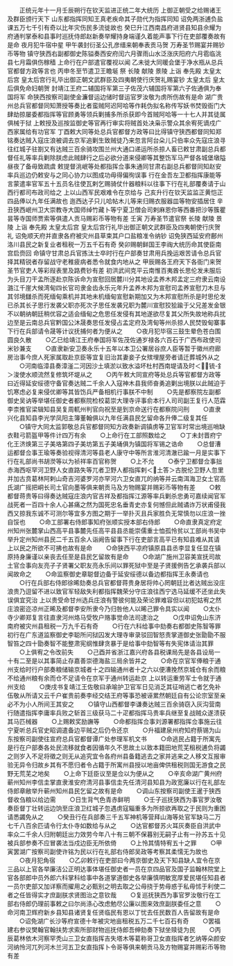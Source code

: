 <!-- { "loadSidebar": true } -->
　　正统元年十一月壬辰朔行在钦天监进正统二年大统历  上御正朝受之给赐诸王及群臣颁行天下  山东都指挥同知王真老疾命其子勋代为指挥同知  诏免两浙逋负盐课五万七千引有奇以比年灾伤民多流徙故也  癸巳升江西南昌府进贤县知县佘耀为府通判掌泰和县事时巡抚侍郎赵新奏举耀持身端谨久着能声事下行在吏部覆奏故有是命  夜月犯牛宿中星  甲午袭封衍圣公孔彦缙来朝奉表贡马贺  万寿圣节赐宴并赐钞币等物  镇守狭西右副都御史陈镒奏西安府闰六月骤雨山水泛涨庆阳府六月雹临洮县七月霜俱伤稼穑  上命行在户部遣官覆视以闻  乙未徙大同暖会堡于净水瓶从总兵官都督方政等言也  丙申冬至节遣卫王瞻埏  祭  长陵  献陵  景陵  上诣  奉先殿  太皇太后宫  皇太后宫行礼毕出御正朝文武群臣及四夷朝使行庆贺礼赐宴钞  太皇太后  皇太后俱免命妇朝贺  封靖江王府二辅国将军第三子佐茂六辅国将军第六子佐通俱为奉国将军  命狭西按察司副使金濂督运边储时督运官罗汝敬为虏所伤故有是命  湖广贵州总兵官都督同知萧授等奏比者蛮贼阿迟阿哈等作耗伪拟名称传写妖书焚毁衙门大肆劫掠屡委都指挥等官顾勇等领兵剿捕多所杀获即今首贼阿哈等一十七人并其徒属俱械于狱  上敕授及巡按监御史等官再行审实将贼首处决枭示警众其余宥死谪戍广西家属给有功官军  丁酉敕大同等处总兵官都督方政等曰比得镇守狭西都督同知郑铭奏达贼入寇庄浪被调去京军追剿生致贼徒乃来忽言阿台朵儿只伯率众先寇庄浪寻往红城子驻劄又有达贼三百余骑攻围兰州大通口递运所杀掠人畜已敕甘肃副总兵都督任礼等率兵剿除朕虑此贼肆行之后必欲分道来侵卿等其整饬军马严督各城堡墩隘昼夜了备毋致疏虞  敕提督洮岷等处都指挥佥事朱通同甘肃右副总兵都督同知赵安率兵巡边仍敕安与之同心协力以图成功毋得偏徇误事  行在金吾左卫都指挥康能等言蒙遣率官军五十五员名往使瓦剌乞赐骑仗什器粮料以往事下行在礼部覆奏请于山西行都司布政司给之  上以山西军民艰难令在京给与  己亥升行在钦天监监正黄恺正四品俸以九年任满故也  迤西达子只儿哈帖木儿等来归赐衣服器皿等物安插居住  辛丑狭西岷州卫大崇教寺大国师绰竹藏卜等宁夏卫僧会司剌麻恩你等西番把沙等簇瞿昙等寺国师贾索等俱遣人贡马赐彩币等物有差  壬寅  万寿圣节遣官祭  长陵  献陵  景陵  上诣  奉先殿  太皇太后宫  皇太后宫行礼毕出御正朝文武群臣及四夷朝使行庆贺礼  诏免顺天府并直隶各府被灾州县草束其户口盐粮准令纳钞  诏免狭西延安府鄜州洛川县民之新复业者租税一万五千石有奇  癸卯赐朝鲜国王李祹大统历命其使臣南宫启赍回  命镇守甘肃总兵官拣汰士卒时行在户部奏甘肃用兵挽运艰苦请令总兵官择其精锐者存留战守老稚疲病者悉令就食内地从之  甲辰赐各王府天下各衙门来贺  圣节官吏人等彩叚表里及路费钞有差  初洪武间克平云南惟百夷酋长思伦发未服后为头目刀干孟所逐赴京陈诉命为宣慰回居麓川分其地设孟养木邦孟定三府隶云南设潞江千崖大候湾甸四长官司隶金齿永乐元年升孟养木邦为宣慰司孟养宣慰刀木旦与其邻境讎杀而死缅甸乘机并其地未机缅甸宣慰新期加又为木邦宣慰所杀是时思伦发已杀其长子思行发袭父职亦死次子思任发袭兄职为麓川宣慰狡狯踰于父兄差发金银不以朝纳朝廷稍优容之适会缅甸之危思任发侵有其地遂欲尽复其父所失故地称兵扰边至是云南总兵官黔国公沐晟奏思任发侵占孟定府及湾甸等州杀掠人民焚毁甸寨事下行在兵部请令晟等计议抚捕何者为便从之
　　○夜月犯毕宿三鼓生晕色苍白围圆良久散
　　○乙巳给靖江王府奉国将军佐茂佐通岁禄各六百石于广西布政使司米钞兼支
　　○直隶新安卫奏永乐十五年以本卫公署居谷庶人臣等暂于徽州府廊房治事今庶人死家属取赴京臣等宜复旧治其妻妾子女殡埋屋旁者请迁葬城外从之
　　○河南临漳县奏漳滏二河因沙土填淤以致水溢坏杜村西南堤请及时＜锍-釒＞浚使水顺流然复修筑坏堤从之
　　○丙午敕大同宣府等处总兵等官都督方政等曰近得延安绥德守备官奏达贼二千余人入寇神木县我师奋勇追剿出境朕以此贼迫于饥寒虑必复来侵优卿等其皆饬兵严备相机行事朕不中制
　　○先是都察院左副都御史吴讷等举堪任御史者都察院检校葛崇大理寺评事俞本行人司司副王复行人范霖李柰推官梁辑知县吴复周軏州判官向祝至是到京命送行在都察院问刑
　　○直隶兴化县知县李光学凤阳主簿董翰俱以九年任满县民乞留命各升俸二级复其任
　　○镇守大同太监郭敬总兵官都督同知方政奏新调镇虏等卫官军时常出境巡哨缺衣鞋弓箭盔甲等件计四万有余
　　○上命行在工部照数给之
　　○丁未封晋府宁化王济焕第三子美垎第四子美坊第五子美埇俱为镇国将军锡之诰命
　　○总督漕运都督佥事王瑜等奏验视得清河等县老人康守中等所言淮河清澈已踰一月是实事下行在礼部尚书胡濙等以为祯祥率百官称贺
　　○上不允
　　○泰宁卫都督佥事拙赤海西呕罕河卫野人女直路失等兀者卫野人都指挥剌＜土答＞古脱伦卫野人忽里并加古贲葛林阿剌山奇吉河婆罗河亦罕河六卫女直兀的纳等并云南洱海卫女土官高氏湖广摇把峒长司土官向墨等俱来朝贡马及方物赐宴并赐彩币等物有差
　　○敕都督蒋贵等曰得奏达贼寇庄浪内官吉祥及都指挥江源等率兵剿杀忠勇可嘉续闻官军战死者一百四十余人心甚痛之然为国死忠名垂青史亦复何憾但此贼谲诈万状甫侵我西又掠我东诚不可测尔等宜多方图之期于一举扑灭且兵家胜负无常慎勿以庄浪一挫自馁也
　　○命工部署右侍郎事知府张顺实授本部右侍郎
　　○命直隶真定府定州知州张麓掌山西高平县事麓先任高平县县丞能崇儒重士恤孤怜贫以工部尚书吴中举升定州知州县民二千五百余人诣阙告留事下行在吏部言高平已有知县难从其请  上以民之所欲不可拂也故有是命
　　○命狭西平凉府镇原县县丞李显复任显在镇原持身廉谨以亲丧去任至是县民乞留故有是命
　　○命湖广施州卫容美宣抚司故土官佥事向友亮子子贤署父职友亮永乐间以罪死狱中至是子贤援例告乞承袭兵部以闻故命之
　　○命监察御史章聪督边备于延安绥德以备边都指挥王永奏请也
　　○行在兵部右侍郎徐晞劾奏总兵官都督蒋贵身居将帅心罔朝廷比者达贼出没庄浪贵乃逗留不进以致官军轻敌失利都指挥魏荣分守庄浪往西宁选马延缓不还坐此失误俱宜究治  上以贵受命甘州选兵庄浪有警彼何能及荣论罪难容但以初犯姑宥之然庄浪密迩凉州正晞及都督李安所隶今乃归咎他人以晞己罪令具实以闻
　　○太仆寺少卿郑复言往直隶河州烙马受牧户赂事觉命法司逮治之
　　○戊申诏免山东济南府被灾州县租税一万九千石有奇
　　○行在六科给事中劾奏右都御史陈智等罪初行在广东道监察御史李聪所问狱囚发大理寺审录驳回智怒责掌道御史张勖勖不服智笞之四十勖奏智不能整肃宪纲惟肆贪暴于是给事中劾智等有失宪体请治其罪
　　○上俱宥之令改前失
　　○己酉并省浙江嘉兴府各县税课局先是各县设局一十有二至是以其事简止存嘉善崇德海盐三局余皆并之
　　○命在京官军俸粮于通州支给时行户部奏粮储输京城者十之四输通州者十之六以便漕挽然京城仓有余而粮不给通州粮有余而仓不足请令在京军于通州转运赴京  上以转运重劳军士令就于通州支给
　　○庚戌书复靖江王佐敬曰承喻护卫官军日见消乏其征哨逃亡者乞免补伍敬从所请又云千户崔贵前奏李经交结王府等事恐被诬累然朝廷自有公论宗室至亲必不为小人所间王其安之
　　○镇守山西都督李谦奏达贼三百余骑窃入灰沟营南行随遣指挥李庸率兵败之斩首三级获马二十疋都指挥马贵率兵继至复战贼众遂溃获其马匹械器
　　○上赐敕奖励譕等
　　○命都指挥佥事刘源署都指挥佥事施云往宁夏听总兵官史昭调遣备边平贼之后仍令还京
　　○升福建泉州府知府蔡锡为山东按察司副使往宣府总兵官都督谭广处参理军机文书
　　○命逃民占籍于所寓先是行在户部奏各处民流移就食者因循年久不思故土以致本籍田地荒芜租税逋负将蠲之则岁入不足将徵之则无从追究宜令各府州县备籍逃去之家并逃来之人移文互报审验无异令归故乡其有不愿归者令占籍于所寓州县授以地亩俾供租税则国无游食之民野无荒芜之地矣
　　○上命下廷臣议至是佥以为便从之
　　○辛亥命湖广黄州府蕲州知州李信圭掌直隶淮安府清河县事信圭先任清河县知县为政宽廉以行在礼部左侍郎章敝举升蕲州知州县民乞留之故有是命
　　○调山东按察司副使王暹于狭西督收刍粮以给边需
　　○日生背气色青赤鲜明
　　○壬子巡抚狭西为事官罗汝敬奏臣督丁壮转运边饷至庄浪卫红城子忽遇虏寇辎重多为所掠欲再取之于民则为重困请悉蠲免从之
　　○癸丑行在兵部奏三千五军神机等营拜山海等处官军缺马二万七千八百余匹请令行太仆寺如数给与从之
　　○达官都督苏火耳灰奏臣自洪武中率众二千余人归附朝廷出力效劳今年八十有三朝不保暮别无嗣子止有一孙苏五十见被兵部参奏不应冒袭法当戍边臣无所依倚
　　○上怜其情特宥五十之罪
　　○甲寅罢湖广按察司副使许铭为民以行在礼部右侍郎吴政等考察其柔懦无为故也
　　○夜月犯角宿
　　○乙卯敕行在吏部曰今两京御史及天下知县缺人宜令在京三品以上官各举廉洁公正明达事体堪任御史者一员在京四品官及国子监翰林院堂上官各部郎中员外郎六科掌科给事中各道掌道御史各举廉慎明敏宽厚爱民堪任知县者一员尔吏部又加详察而擢用之必甄别之明去取之公毋挠于势毋惑于私毋怵于利使二者之任皆得实才庶副朕求贤图治之意钦哉
　　○复巡抚狭西为事官罗汝敬行在工部右侍郎仍理前事敕之曰尔尚涤心改虑勉尽公廉以图来效庶副朕委任之意
　　○命河南卫辉府新乡县知县诸贤复任贤临民有恩以丁忧去任民数百人告留故有是命
　　○诏免湖广长沙等府宣德十年被灾地亩租税五万二千七百石有奇
　　○罢福建右参议樊翰官翰扶势求索所部财物巡抚侍郎吾绅劾奏下狱坐赎徒为民
　　○丙辰葛林依木河察罕秃山三卫女直指挥吉失塔木等葛称哥卫女直指挥者乞纳等朵颜安河纳怜河兀列河木兰河五卫女直指挥卜令哥等俱来朝贡马及方物赐宴并赐彩币等物有差
